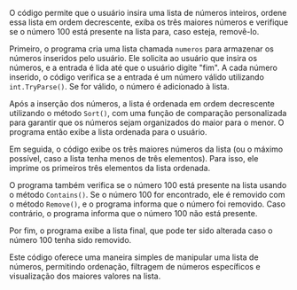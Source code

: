 O código permite que o usuário insira uma lista de números inteiros, ordene essa lista em ordem decrescente, exiba os três maiores números e verifique se o número 100 está presente na lista para, caso esteja, removê-lo.

Primeiro, o programa cria uma lista chamada `numeros` para armazenar os números inseridos pelo usuário. Ele solicita ao usuário que insira os números, e a entrada é lida até que o usuário digite "fim". A cada número inserido, o código verifica se a entrada é um número válido utilizando `int.TryParse()`. Se for válido, o número é adicionado à lista.

Após a inserção dos números, a lista é ordenada em ordem decrescente utilizando o método `Sort()`, com uma função de comparação personalizada para garantir que os números sejam organizados do maior para o menor. O programa então exibe a lista ordenada para o usuário.

Em seguida, o código exibe os três maiores números da lista (ou o máximo possível, caso a lista tenha menos de três elementos). Para isso, ele imprime os primeiros três elementos da lista ordenada.

O programa também verifica se o número 100 está presente na lista usando o método `Contains()`. Se o número 100 for encontrado, ele é removido com o método `Remove()`, e o programa informa que o número foi removido. Caso contrário, o programa informa que o número 100 não está presente.

Por fim, o programa exibe a lista final, que pode ter sido alterada caso o número 100 tenha sido removido.

Este código oferece uma maneira simples de manipular uma lista de números, permitindo ordenação, filtragem de números específicos e visualização dos maiores valores na lista.
